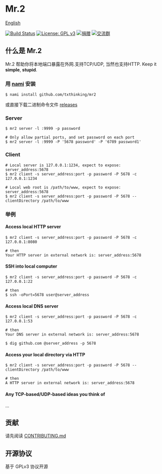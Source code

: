 # Mr.2

[English](README.md)

[![Build Status](https://travis-ci.org/txthinking/mr2.svg?branch=master)](https://travis-ci.org/txthinking/mr2) [![License: GPL v3](https://img.shields.io/badge/License-GPL%20v3-blue.svg)](http://www.gnu.org/licenses/gpl-3.0)
[![捐赠](https://img.shields.io/badge/%E6%94%AF%E6%8C%81-%E6%8D%90%E8%B5%A0-ff69b4.svg)](https://www.txthinking.com/opensource-support.html)
[![交流群](https://img.shields.io/badge/%E7%94%B3%E8%AF%B7%E5%8A%A0%E5%85%A5-%E4%BA%A4%E6%B5%81%E7%BE%A4-ff69b4.svg)](https://docs.google.com/forms/d/e/1FAIpQLSdzMwPtDue3QoezXSKfhW88BXp57wkbDXnLaqokJqLeSWP9vQ/viewform)

## 什么是 Mr.2

Mr.2 帮助你将本地端口暴露在外网.支持TCP/UDP, 当然也支持HTTP. Keep it **simple**, **stupid**.

### 用 [nami](https://github.com/txthinking/nami) 安装

```
$ nami install github.com/txthinking/mr2
```

或直接下载二进制命令文件 [releases](https://github.com/txthinking/mr2/releases)

### Server

    $ mr2 server -l :9999 -p password

    # Only allow partial ports, and set password on each port
    $ mr2 server -l :9999 -P '5678 password' -P '6789 password1'

### Client

    # Local server is 127.0.0.1:1234, expect to expose: server_address:5678
    $ mr2 client -s server_address:port -p password -P 5678 -c 127.0.0.1:1234

    # Local web root is /path/to/www, expect to expose: server_address:5678
    $ mr2 client -s server_address:port -p password -P 5678 --clientDirectory /path/to/www

### 举例

#### Access local HTTP server

    $ mr2 client -s server_address:port -p password -P 5678 -c 127.0.0.1:8080

    # then
    Your HTTP server in external network is: server_address:5678

#### SSH into local computer

    $ mr2 client -s server_address:port -p password -P 5678 -c 127.0.0.1:22

    # then
    $ ssh -oPort=5678 user@server_address

#### Access local DNS server

    $ mr2 client -s server_address:port -p password -P 5678 -c 127.0.0.1:53

    # then
    Your DNS server in external network is: server_address:5678

    $ dig github.com @server_address -p 5678

#### Access your local directory via HTTP

    $ mr2 client -s server_address:port -p password -P 5678 --clientDirectory /path/to/www

    # then
    A HTTP server in external network is: server_address:5678

#### Any TCP-based/UDP-based ideas you think of

...

## 贡献

请先阅读 [CONTRIBUTING.md](https://github.com/txthinking/mr2/blob/master/.github/CONTRIBUTING.md)

## 开源协议

基于 GPLv3 协议开源
